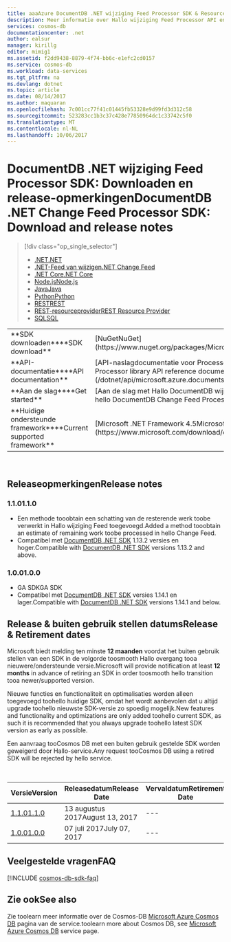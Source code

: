```yaml
---
title: aaaAzure DocumentDB .NET wijziging Feed Processor SDK & Resources | Microsoft Docs
description: Meer informatie over Hallo wijziging Feed Processor API en de SDK, inclusief release datums, buiten gebruik stellen datums en wijzigingen die zijn aangebracht tussen elke versie van Hallo DocumentDB .NET wijziging Feed Processor SDK.
services: cosmos-db
documentationcenter: .net
author: ealsur
manager: kirillg
editor: mimig1
ms.assetid: f2dd9438-8879-4f74-bb6c-e1efc2cd0157
ms.service: cosmos-db
ms.workload: data-services
ms.tgt_pltfrm: na
ms.devlang: dotnet
ms.topic: article
ms.date: 08/14/2017
ms.author: maquaran
ms.openlocfilehash: 7c001cc77f41c01445fb53328e9d99fd3d312c58
ms.sourcegitcommit: 523283cc1b3c37c428e77850964dc1c33742c5f0
ms.translationtype: MT
ms.contentlocale: nl-NL
ms.lasthandoff: 10/06/2017
---
```

# <a name="documentdb-net-change-feed-processor-sdk-download-and-release-notes"></a><span data-ttu-id="75b38-103">DocumentDB .NET wijziging Feed Processor SDK: Downloaden en release-opmerkingen</span><span class="sxs-lookup"><span data-stu-id="75b38-103">DocumentDB .NET Change Feed Processor SDK: Download and release notes</span></span>
> [!div class="op_single_selector"]
> * [<span data-ttu-id="75b38-104">.NET</span><span class="sxs-lookup"><span data-stu-id="75b38-104">.NET</span></span>](documentdb-sdk-dotnet.md)
> * [<span data-ttu-id="75b38-105">.NET-Feed van wijzigen</span><span class="sxs-lookup"><span data-stu-id="75b38-105">.NET Change Feed</span></span>](documentdb-sdk-dotnet-changefeed.md)
> * [<span data-ttu-id="75b38-106">.NET Core</span><span class="sxs-lookup"><span data-stu-id="75b38-106">.NET Core</span></span>](documentdb-sdk-dotnet-core.md)
> * [<span data-ttu-id="75b38-107">Node.js</span><span class="sxs-lookup"><span data-stu-id="75b38-107">Node.js</span></span>](documentdb-sdk-node.md)
> * [<span data-ttu-id="75b38-108">Java</span><span class="sxs-lookup"><span data-stu-id="75b38-108">Java</span></span>](documentdb-sdk-java.md)
> * [<span data-ttu-id="75b38-109">Python</span><span class="sxs-lookup"><span data-stu-id="75b38-109">Python</span></span>](documentdb-sdk-python.md)
> * [<span data-ttu-id="75b38-110">REST</span><span class="sxs-lookup"><span data-stu-id="75b38-110">REST</span></span>](https://docs.microsoft.com/rest/api/documentdb/)
> * [<span data-ttu-id="75b38-111">REST-resourceprovider</span><span class="sxs-lookup"><span data-stu-id="75b38-111">REST Resource Provider</span></span>](https://docs.microsoft.com/rest/api/documentdbresourceprovider/)
> * [<span data-ttu-id="75b38-112">SQL</span><span class="sxs-lookup"><span data-stu-id="75b38-112">SQL</span></span>](https://msdn.microsoft.com/library/azure/dn782250.aspx)
> 
> 

<table>

<tr><td><span data-ttu-id="75b38-113">**SDK downloaden**</span><span class="sxs-lookup"><span data-stu-id="75b38-113">**SDK download**</span></span></td><td>[<span data-ttu-id="75b38-114">NuGet</span><span class="sxs-lookup"><span data-stu-id="75b38-114">NuGet</span></span>](https://www.nuget.org/packages/Microsoft.Azure.DocumentDB.ChangeFeedProcessor/)</td></tr>

<tr><td><span data-ttu-id="75b38-115">**API-documentatie**</span><span class="sxs-lookup"><span data-stu-id="75b38-115">**API documentation**</span></span></td><td>[<span data-ttu-id="75b38-116">API-naslagdocumentatie voor Processor Feed bibliotheek wijzigen</span><span class="sxs-lookup"><span data-stu-id="75b38-116">Change Feed Processor library API reference documentation</span></span>](/dotnet/api/microsoft.azure.documents.changefeedprocessor?view=azure-dotnet)</td></tr>

<tr><td><span data-ttu-id="75b38-117">**Aan de slag**</span><span class="sxs-lookup"><span data-stu-id="75b38-117">**Get started**</span></span></td><td>[<span data-ttu-id="75b38-118">Aan de slag met Hallo DocumentDB wijziging Feed Processor .NET SDK</span><span class="sxs-lookup"><span data-stu-id="75b38-118">Get started with hello DocumentDB Change Feed Processor .NET SDK</span></span>](change-feed.md)</td></tr>

<tr><td><span data-ttu-id="75b38-119">**Huidige ondersteunde framework**</span><span class="sxs-lookup"><span data-stu-id="75b38-119">**Current supported framework**</span></span></td><td>[<span data-ttu-id="75b38-120">Microsoft .NET Framework 4.5</span><span class="sxs-lookup"><span data-stu-id="75b38-120">Microsoft .NET Framework 4.5</span></span>](https://www.microsoft.com/download/details.aspx?id=30653)</td></tr>
</table></br>

## <a name="release-notes"></a><span data-ttu-id="75b38-121">Releaseopmerkingen</span><span class="sxs-lookup"><span data-stu-id="75b38-121">Release notes</span></span>

### <a name="a-name110110"></a><span data-ttu-id="75b38-122"><a name="1.1.0"/>1.1.0</span><span class="sxs-lookup"><span data-stu-id="75b38-122"><a name="1.1.0"/>1.1.0</span></span>
* <span data-ttu-id="75b38-123">Een methode tooobtain een schatting van de resterende werk toobe verwerkt in Hallo wijziging Feed toegevoegd.</span><span class="sxs-lookup"><span data-stu-id="75b38-123">Added a method tooobtain an estimate of remaining work toobe processed in hello Change Feed.</span></span>
* <span data-ttu-id="75b38-124">Compatibel met [DocumentDB .NET SDK](documentdb-sdk-dotnet.md) 1.13.2 versies en hoger.</span><span class="sxs-lookup"><span data-stu-id="75b38-124">Compatible with [DocumentDB .NET SDK](documentdb-sdk-dotnet.md) versions 1.13.2 and above.</span></span>

### <a name="a-name100100"></a><span data-ttu-id="75b38-125"><a name="1.0.0"/>1.0.0</span><span class="sxs-lookup"><span data-stu-id="75b38-125"><a name="1.0.0"/>1.0.0</span></span>
* <span data-ttu-id="75b38-126">GA SDK</span><span class="sxs-lookup"><span data-stu-id="75b38-126">GA SDK</span></span>
* <span data-ttu-id="75b38-127">Compatibel met [DocumentDB .NET SDK](documentdb-sdk-dotnet.md) versies 1.14.1 en lager.</span><span class="sxs-lookup"><span data-stu-id="75b38-127">Compatible with [DocumentDB .NET SDK](documentdb-sdk-dotnet.md) versions 1.14.1 and below.</span></span>

## <a name="release--retirement-dates"></a><span data-ttu-id="75b38-128">Release & buiten gebruik stellen datums</span><span class="sxs-lookup"><span data-stu-id="75b38-128">Release & Retirement dates</span></span>
<span data-ttu-id="75b38-129">Microsoft biedt melding ten minste **12 maanden** voordat het buiten gebruik stellen van een SDK in de volgorde toosmooth Hallo overgang tooa nieuwere/ondersteunde versie.</span><span class="sxs-lookup"><span data-stu-id="75b38-129">Microsoft will provide notification at least **12 months** in advance of retiring an SDK in order toosmooth hello transition tooa newer/supported version.</span></span>

<span data-ttu-id="75b38-130">Nieuwe functies en functionaliteit en optimalisaties worden alleen toegevoegd toohello huidige SDK, omdat het wordt aanbevolen dat u altijd upgrade toohello nieuwste SDK-versie zo spoedig mogelijk.</span><span class="sxs-lookup"><span data-stu-id="75b38-130">New features and functionality and optimizations are only added toohello current SDK, as such it is recommended that you always upgrade toohello latest SDK version as early as possible.</span></span> 

<span data-ttu-id="75b38-131">Een aanvraag tooCosmos DB met een buiten gebruik gestelde SDK worden geweigerd door Hallo-service.</span><span class="sxs-lookup"><span data-stu-id="75b38-131">Any request tooCosmos DB using a retired SDK will be rejected by hello service.</span></span>

<br/>

| <span data-ttu-id="75b38-132">Versie</span><span class="sxs-lookup"><span data-stu-id="75b38-132">Version</span></span> | <span data-ttu-id="75b38-133">Releasedatum</span><span class="sxs-lookup"><span data-stu-id="75b38-133">Release Date</span></span> | <span data-ttu-id="75b38-134">Vervaldatum</span><span class="sxs-lookup"><span data-stu-id="75b38-134">Retirement Date</span></span> |
| --- | --- | --- |
| [<span data-ttu-id="75b38-135">1.1.0</span><span class="sxs-lookup"><span data-stu-id="75b38-135">1.1.0</span></span>](#1.1.0) |<span data-ttu-id="75b38-136">13 augustus 2017</span><span class="sxs-lookup"><span data-stu-id="75b38-136">August 13, 2017</span></span> |--- |
| [<span data-ttu-id="75b38-137">1.0.0</span><span class="sxs-lookup"><span data-stu-id="75b38-137">1.0.0</span></span>](#1.0.0) |<span data-ttu-id="75b38-138">07 juli 2017</span><span class="sxs-lookup"><span data-stu-id="75b38-138">July 07, 2017</span></span> |--- |


## <a name="faq"></a><span data-ttu-id="75b38-139">Veelgestelde vragen</span><span class="sxs-lookup"><span data-stu-id="75b38-139">FAQ</span></span>
[!INCLUDE [cosmos-db-sdk-faq](../../includes/cosmos-db-sdk-faq.md)]

## <a name="see-also"></a><span data-ttu-id="75b38-140">Zie ook</span><span class="sxs-lookup"><span data-stu-id="75b38-140">See also</span></span>
<span data-ttu-id="75b38-141">Zie toolearn meer informatie over de Cosmos-DB [Microsoft Azure Cosmos DB](https://azure.microsoft.com/services/cosmos-db/) pagina van de service.</span><span class="sxs-lookup"><span data-stu-id="75b38-141">toolearn more about Cosmos DB, see [Microsoft Azure Cosmos DB](https://azure.microsoft.com/services/cosmos-db/) service page.</span></span> 

